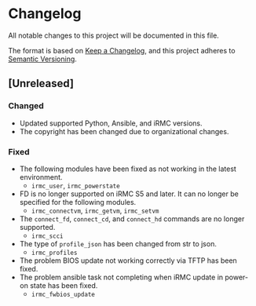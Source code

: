# Changelog

All notable changes to this project will be documented in this file.

The format is based on [Keep a Changelog](https://keepachangelog.com/en/1.1.0/),
and this project adheres to [Semantic Versioning](https://semver.org/spec/v2.0.0.html).

## [Unreleased]

### Changed

- Updated supported Python, Ansible, and iRMC versions.
- The copyright has been changed due to organizational changes.

### Fixed

- The following modules have been fixed as not working in the latest environment.
  - `irmc_user`, `irmc_powerstate`
- FD is no longer supported on iRMC S5 and later.
  It can no longer be specified for the following modules.
  - `irmc_connectvm`, `irmc_getvm`, `irmc_setvm`
- The `connect_fd`, `connect_cd`, and `connect_hd` commands are no longer supported.
  - `irmc_scci`
- The type of `profile_json` has been changed from str to json.
  - `irmc_profiles`
- The problem BIOS update not working correctly via TFTP has been fixed.
- The problem ansible task not completing when iRMC update in power-on state has been fixed.
  - `irmc_fwbios_update`

